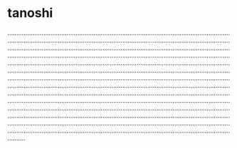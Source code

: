 # tanoshi
..................................................................................................................................................................................................................................................................................................................................................................................................................................................................................................................................................................................................................................................................................................................................................................................................................................................................................................................................................................................................................................................................................................................................................................................................................................................................................................................................................................................................................................................................................................................................................................................................................................................................................................................................................................................................................